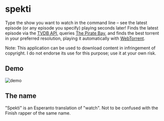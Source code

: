 # spekti

Type the show you want to watch in the command line – see the latest episode (or any episode you specify) playing seconds later! Finds the latest episode via the [TVDB API](http://thetvdb.com), queries [The Pirate Bay](https://thepiratebay.org), and finds the best torrent in your preferred resolution, playing it automatically with [WebTorrent](https://webtorrent.io).

Note: This application can be used to download content in infringement of copyright. I do not endorse its use for this purpose; use it at your own risk.

## Demo

![demo](/example.gif)

## The name

"Spekti" is an Esperanto translation of "watch". Not to be confused with the Finish rapper of the same name.
